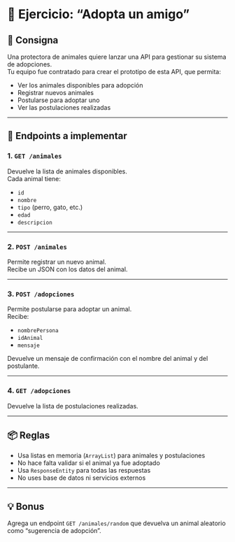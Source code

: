 # 🐶 Ejercicio: “Adopta un amigo”

## 📝 Consigna

Una protectora de animales quiere lanzar una API para gestionar su sistema de adopciones.  
Tu equipo fue contratado para crear el prototipo de esta API, que permita:

- Ver los animales disponibles para adopción
- Registrar nuevos animales
- Postularse para adoptar uno
- Ver las postulaciones realizadas

---

## 🎯 Endpoints a implementar

### 1. `GET /animales`

Devuelve la lista de animales disponibles.  
Cada animal tiene:

- `id`
- `nombre`
- `tipo` (perro, gato, etc.)
- `edad`
- `descripcion`

---

### 2. `POST /animales`

Permite registrar un nuevo animal.  
Recibe un JSON con los datos del animal.

---

### 3. `POST /adopciones`

Permite postularse para adoptar un animal.  
Recibe:

- `nombrePersona`
- `idAnimal`
- `mensaje`

Devuelve un mensaje de confirmación con el nombre del animal y del postulante.

---

### 4. `GET /adopciones`

Devuelve la lista de postulaciones realizadas.

---

## 📦 Reglas

- Usa listas en memoria (`ArrayList`) para animales y postulaciones
- No hace falta validar si el animal ya fue adoptado
- Usa `ResponseEntity` para todas las respuestas
- No uses base de datos ni servicios externos

---

## 💡 Bonus

Agrega un endpoint `GET /animales/random` que devuelva un animal aleatorio como “sugerencia de adopción”.